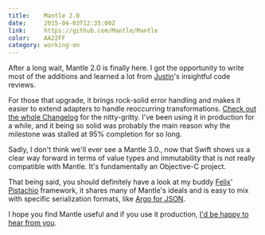 ```yaml
---
title:    Mantle 2.0
date:     2015-04-03T12:35:00Z
link:     https://github.com/Mantle/Mantle
color:    AA22FF
category: working-on
---
```


After a long wait, Mantle 2.0 is finally here. I got the opportunity to write
most of the additions and learned a lot from [Justin]'s insightful code reviews.

For those that upgrade, it brings rock-solid error handling and makes it easier
to extend adapters to handle reoccurring transformations. [Check out the whole
Changelog][changelog] for the nitty-gritty. I've been using it in production for
a while, and it being so solid was probably the main reason why the milestone
was stalled at 95% completion for so long.

Sadly, I don't think we'll ever see a Mantle 3.0., now that Swift shows us a
clear way forward in terms of value types and immutability that is not really
compatible with Mantle. It's fundamentally an Objective-C project.

That being said, you should definitely have a look at my buddy [Felix]'
[Pistachio] framework, it shares many of Mantle's ideals and is easy to mix with
specific serialization formats, like [Argo for JSON][pistachiargo].

I hope you find Mantle useful and if you use it production, [I'd be happy to hear
from you][twitter].

[changelog]: https://github.com/Mantle/Mantle/blob/master/CHANGELOG.md
[justin]: http://jspahrsummers.com
[felix]: https://twitter.com/felixjendrusch
[pistachio]: https://github.com/felixjendrusch/Pistachio
[pistachiargo]: https://github.com/felixjendrusch/Pistachiargo
[twitter]: https://twitter.com/ceterum_censeo
